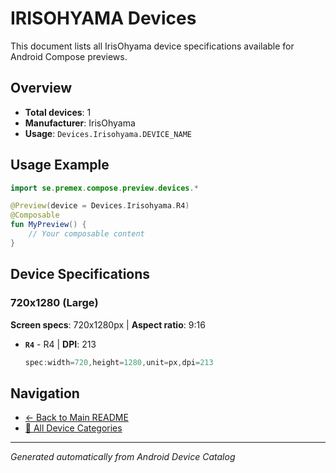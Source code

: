 # IRISOHYAMA Devices

This document lists all IrisOhyama device specifications available for Android Compose previews.

## Overview

- **Total devices**: 1
- **Manufacturer**: IrisOhyama
- **Usage**: `Devices.Irisohyama.DEVICE_NAME`

## Usage Example

```kotlin
import se.premex.compose.preview.devices.*

@Preview(device = Devices.Irisohyama.R4)
@Composable
fun MyPreview() {
    // Your composable content
}
```

## Device Specifications

### 720x1280 (Large)

**Screen specs**: 720x1280px | **Aspect ratio**: 9:16

- **`R4`** - R4 | **DPI**: 213
  ```kotlin
  spec:width=720,height=1280,unit=px,dpi=213
  ```

## Navigation

- [← Back to Main README](../../README.md)
- [📱 All Device Categories](../README.md)

---
*Generated automatically from Android Device Catalog*

